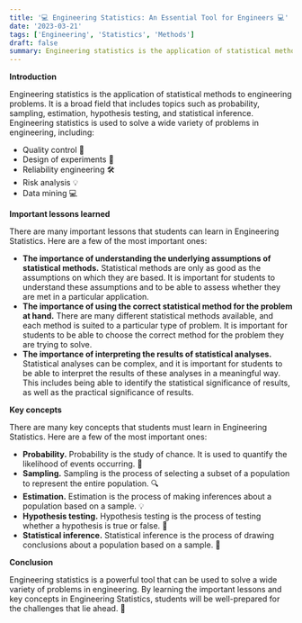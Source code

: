 ```yaml
---
title: '💻 Engineering Statistics: An Essential Tool for Engineers 💻'
date: '2023-03-21'
tags: ['Engineering', 'Statistics', 'Methods']
draft: false
summary: Engineering statistics is the application of statistical methods to engineering problems. It is a powerful tool that can be used to solve a wide variety of problems in engineering, including quality control, design of experiments, reliability engineering, risk analysis, and data mining.
---
```


**Introduction**

Engineering statistics is the application of statistical methods to engineering problems. It is a broad field that includes topics such as probability, sampling, estimation, hypothesis testing, and statistical inference. Engineering statistics is used to solve a wide variety of problems in engineering, including:

* Quality control 🔧
* Design of experiments 🔬
* Reliability engineering 🛠️
* Risk analysis 💡
* Data mining 💻

**Important lessons learned**

There are many important lessons that students can learn in Engineering Statistics. Here are a few of the most important ones:

* **The importance of understanding the underlying assumptions of statistical methods.** Statistical methods are only as good as the assumptions on which they are based. It is important for students to understand these assumptions and to be able to assess whether they are met in a particular application.
* **The importance of using the correct statistical method for the problem at hand.** There are many different statistical methods available, and each method is suited to a particular type of problem. It is important for students to be able to choose the correct method for the problem they are trying to solve.
* **The importance of interpreting the results of statistical analyses.** Statistical analyses can be complex, and it is important for students to be able to interpret the results of these analyses in a meaningful way. This includes being able to identify the statistical significance of results, as well as the practical significance of results.

**Key concepts**

There are many key concepts that students must learn in Engineering Statistics. Here are a few of the most important ones:

* **Probability.** Probability is the study of chance. It is used to quantify the likelihood of events occurring. 🎲
* **Sampling.** Sampling is the process of selecting a subset of a population to represent the entire population. 🔍
* **Estimation.** Estimation is the process of making inferences about a population based on a sample. 💡
* **Hypothesis testing.** Hypothesis testing is the process of testing whether a hypothesis is true or false. 🧪
* **Statistical inference.** Statistical inference is the process of drawing conclusions about a population based on a sample. 🎨

**Conclusion**

Engineering statistics is a powerful tool that can be used to solve a wide variety of problems in engineering. By learning the important lessons and key concepts in Engineering Statistics, students will be well-prepared for the challenges that lie ahead. 🚀